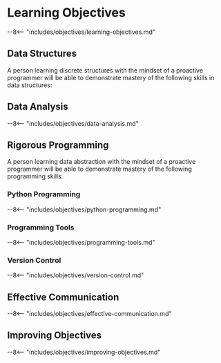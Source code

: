 # Learning Objectives

--8<-- "includes/objectives/learning-objectives.md"

## Data Structures

A person learning discrete structures with the mindset of a proactive programmer
will be able to demonstrate mastery of the following skills in data structures:


## Data Analysis

--8<-- "includes/objectives/data-analysis.md"

## Rigorous Programming

A person learning data abstraction with the mindset of a proactive programmer
will be able to demonstrate mastery of the following programming skills:

### Python Programming

--8<-- "includes/objectives/python-programming.md"

### Programming Tools

--8<-- "includes/objectives/programming-tools.md"

### Version Control

--8<-- "includes/objectives/version-control.md"

## Effective Communication

--8<-- "includes/objectives/effective-communication.md"

## Improving Objectives

--8<-- "includes/objectives/improving-objectives.md"

[^1]: See [Robert Talbert](https://rtalbert.org/)'s article entitled [How to
  Write Learning
  Objectives](https://rtalbert.org/how-to-write-learning-objectives/) for more
  details about how to design learning objectives for a academic course. From
  your perspective what does it mean to write learning objectives that are both
  clear and measurable?

